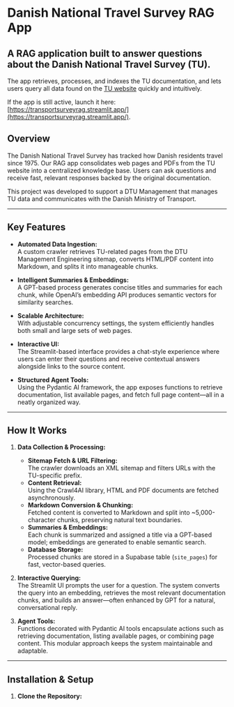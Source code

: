 # Danish National Travel Survey RAG App

A RAG application built to answer questions about the Danish National Travel Survey (TU). 
---
The app retrieves, processes, and indexes the TU documentation, and lets users query all data found on the [TU website](https://www.man.dtu.dk/myndighedsbetjening/transportvaneundersoegelsen-tu-) quickly and intuitively. 

If the app is still active, launch it here: [https://transportsurveyrag.streamlit.app/](https://transportsurveyrag.streamlit.app/).

## Overview

The Danish National Travel Survey has tracked how Danish residents travel since 1975. Our RAG app consolidates web pages and PDFs from the TU website into a centralized knowledge base. Users can ask questions and receive fast, relevant responses backed by the original documentation.

This project was developed to support a DTU Management that manages TU data and communicates with the Danish Ministry of Transport.

---

## Key Features

- **Automated Data Ingestion:**  
  A custom crawler retrieves TU-related pages from the DTU Management Engineering sitemap, converts HTML/PDF content into Markdown, and splits it into manageable chunks.

- **Intelligent Summaries & Embeddings:**  
  A GPT-based process generates concise titles and summaries for each chunk, while OpenAI’s embedding API produces semantic vectors for similarity searches.

- **Scalable Architecture:**  
  With adjustable concurrency settings, the system efficiently handles both small and large sets of web pages.

- **Interactive UI:**  
  The Streamlit-based interface provides a chat-style experience where users can enter their questions and receive contextual answers alongside links to the source content.

- **Structured Agent Tools:**  
  Using the Pydantic AI framework, the app exposes functions to retrieve documentation, list available pages, and fetch full page content—all in a neatly organized way.

---

## How It Works

1. **Data Collection & Processing:**  
   - **Sitemap Fetch & URL Filtering:**  
     The crawler downloads an XML sitemap and filters URLs with the TU-specific prefix.
   - **Content Retrieval:**  
     Using the Crawl4AI library, HTML and PDF documents are fetched asynchronously.
   - **Markdown Conversion & Chunking:**  
     Fetched content is converted to Markdown and split into ~5,000-character chunks, preserving natural text boundaries.
   - **Summaries & Embeddings:**  
     Each chunk is summarized and assigned a title via a GPT-based model; embeddings are generated to enable semantic search.
   - **Database Storage:**  
     Processed chunks are stored in a Supabase table (`site_pages`) for fast, vector-based queries.

2. **Interactive Querying:**  
   The Streamlit UI prompts the user for a question. The system converts the query into an embedding, retrieves the most relevant documentation chunks, and builds an answer—often enhanced by GPT for a natural, conversational reply.

3. **Agent Tools:**  
   Functions decorated with Pydantic AI tools encapsulate actions such as retrieving documentation, listing available pages, or combining page content. This modular approach keeps the system maintainable and adaptable.

---

## Installation & Setup

1. **Clone the Repository:**
